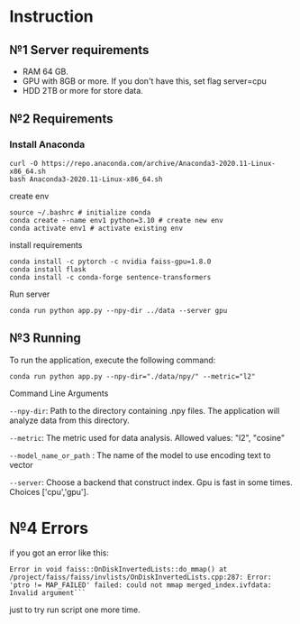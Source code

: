 # Instruction

## №1 Server requirements

- RAM 64 GB.
- GPU with 8GB or more. If you don't have this, set flag server=cpu
- HDD 2TB or more for store data.

## №2 Requirements

### Install Anaconda

 ```
curl -O https://repo.anaconda.com/archive/Anaconda3-2020.11-Linux-x86_64.sh
bash Anaconda3-2020.11-Linux-x86_64.sh 
 ```

create env

```shell
source ~/.bashrc # initialize conda
conda create --name env1 python=3.10 # create new env
conda activate env1 # activate existing env
```

install requirements

```shell
conda install -c pytorch -c nvidia faiss-gpu=1.8.0
conda install flask
conda install -c conda-forge sentence-transformers
```

Run server

```shell
conda run python app.py --npy-dir ../data --server gpu
```

## №3 Running

To run the application, execute the following command:

`conda run python app.py --npy-dir="./data/npy/" --metric="l2"`

Command Line Arguments

`--npy-dir`: Path to the directory containing .npy files. The application will analyze data from this directory.

`--metric`: The metric used for data analysis. Allowed values: "l2", "cosine"

`--model_name_or_path` : The name of the model to use encoding text to vector

`--server`: Choose a backend that construct index. Gpu is fast in some times. Choices ['cpu','gpu'].

# №4 Errors

if you got an error like this:

```
Error in void faiss::OnDiskInvertedLists::do_mmap() at /project/faiss/faiss/invlists/OnDiskInvertedLists.cpp:287: Error: 'ptro != MAP_FAILED' failed: could not mmap merged_index.ivfdata: Invalid argument```
```

just to try run script one more time.